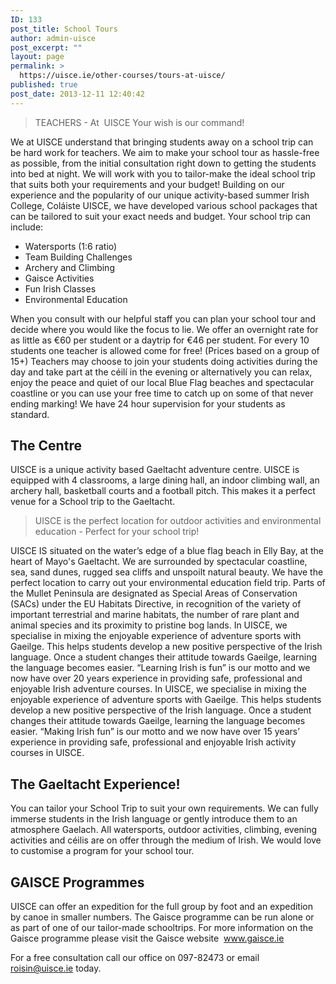 ```yaml
---
ID: 133
post_title: School Tours
author: admin-uisce
post_excerpt: ""
layout: page
permalink: >
  https://uisce.ie/other-courses/tours-at-uisce/
published: true
post_date: 2013-12-11 12:40:42
---
```

<blockquote>
<p style="text-align: left;">TEACHERS - At  UISCE Your wish is our command!</p>
</blockquote>
We at UISCE understand that bringing students away on a school trip can be hard work for teachers. We aim to make your school tour as hassle-free as possible, from the initial consultation right down to getting the students into bed at night. We will work with you to tailor-make the ideal school trip that suits both your requirements and your budget! Building on our experience and the popularity of our unique activity-based summer Irish College, Coláiste UISCE, we have developed various school packages that can be tailored to suit your exact needs and budget. Your school trip can include:
<ul>
 	<li>Watersports (1:6 ratio)</li>
 	<li>Team Building Challenges</li>
 	<li>Archery and Climbing</li>
 	<li>Gaisce Activities</li>
 	<li>Fun Irish Classes</li>
 	<li>Environmental Education</li>
</ul>
When you consult with our helpful staff you can plan your school tour and decide where you would like the focus to lie. We offer an overnight rate for as little as €60 per student or a daytrip for €46 per student. For every 10 students one teacher is allowed come for free! (Prices based on a group of 15+) Teachers may choose to join your students doing activities during the day and take part at the céilí in the evening or alternatively you can relax, enjoy the peace and quiet of our local Blue Flag beaches and spectacular coastline or you can use your free time to catch up on some of that never ending marking! We have 24 hour supervision for your students as standard.
<h2>The Centre</h2>
UISCE is a unique activity based Gaeltacht adventure centre. UISCE is equipped with 4 classrooms, a large dining hall, an indoor climbing wall, an archery hall, basketball courts and a football pitch. This makes it a perfect venue for a School trip to the Gaeltacht.
<blockquote>UISCE is the perfect location for outdoor activities and environmental education - Perfect for your school trip!</blockquote>
UISCE IS situated on the water’s edge of a blue flag beach in Elly Bay, at the heart of Mayo's Gaeltacht. We are surrounded by spectacular coastline, sea, sand dunes, rugged sea cliffs and unspoilt natural beauty. We have the perfect location to carry out your environmental education field trip. Parts of the Mullet Peninsula are designated as Special Areas of Conservation (SACs) under the EU Habitats Directive, in recognition of the variety of important terrestrial and marine habitats, the number of rare plant and animal species and its proximity to pristine bog lands. In UISCE, we specialise in mixing the enjoyable experience of adventure sports with Gaeilge. This helps students develop a new positive perspective of the Irish language. Once a student changes their attitude towards Gaeilge, learning the language becomes easier. “Learning Irish is fun” is our motto and we now have over 20 years experience in providing safe, professional and enjoyable Irish adventure courses. In UISCE, we specialise in mixing the enjoyable experience of adventure sports with Gaeilge. This helps students develop a new positive perspective of the Irish language. Once a student changes their attitude towards Gaeilge, learning the language becomes easier. “Making Irish fun” is our motto and we now have over 15 years’ experience in providing safe, professional and enjoyable Irish activity courses in UISCE.
<h2>The Gaeltacht Experience!</h2>
You can tailor your School Trip to suit your own requirements. We can fully immerse students in the Irish language or gently introduce them to an atmosphere Gaelach. All watersports, outdoor activities, climbing, evening activities and céilis are on offer through the medium of Irish. We would love to customise a program for your school tour.
<h2>GAISCE Programmes</h2>
UISCE can offer an expedition for the full group by foot and an expedition by canoe in smaller numbers. The Gaisce programme can be run alone or as part of one of our tailor-made schooltrips. For more information on the Gaisce programme please visit the Gaisce website  <a href="http://www.gaisce.ie/" target="_blank" rel="noopener">www.gaisce.ie</a>

For a free consultation call our office on 097-82473 or email <a href="mailto:roisin@uisce.ie">roisin@uisce.ie</a> today.